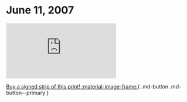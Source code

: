 # June 11, 2007

![](https://www.achewood.com/comic.php?date=06112007)

[Buy a signed strip of this print! :material-image-frame:](https://achewood-holiday-pop-up.myshopify.com/products/strip#06112007){ .md-button .md-button--primary }
